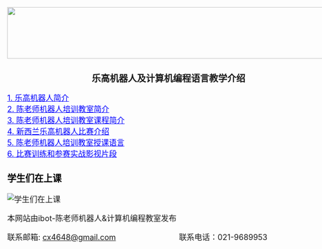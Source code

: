 <title>
	Robot training-Robot course-New Zealand-NZ-Python course
</title>
<div style="width:750px; margin:auto">
	<img height="120" width="750" src="https://raw.githubusercontent.com/wiki/LegoEduNZ/LegoEduNZ.github/head1.jpg" />
<h2 align = "center">乐高机器人及计算机编程语言教学介绍</h2>
<font size="4">
<a href="http://ibot.nz/Intro1.html" style="color:blue;">1. 乐高机器人简介</a> 
<br>
<a href="http://ibot.nz/Intro2.html" style="color:blue;">2. 陈老师机器人培训教室简介</a>
<br>
<a href="http://ibot.nz/Intro3.html" style="color:blue;">3. 陈老师机器人培训教室课程简介</a>
<br>
<a href="http://ibot.nz/Intro4.html" style="color:blue;">4. 新西兰乐高机器人比赛介绍</a>
<br>
<a href="http://ibot.nz/Intro5.html" style="color:blue;">5. 陈老师机器人培训教室授课语言</a>
<br>
<a href="http://ibot.nz/Intro6.html" style="color:blue;">6. 比赛训练和参赛实战影视片段</a>
<p>

<h3><font color="black">学生们在上课</font></h3>
<img src="https://raw.githubusercontent.com/wiki/LegoEduNZ/LegoEduNZ.github.io/p0.jpg"  alt="学生们在上课" />
<footer>
  <p>
	本网站由ibot-陈老师机器人&amp;计算机编程教室发布
  </p>  
  <p>
	联系邮箱: <a  href="cx4648@gmail.com">cx4648@gmail.com</a>	&nbsp;&nbsp;&nbsp;&nbsp;&nbsp;&nbsp;&nbsp;&nbsp;&nbsp;&nbsp;&nbsp;&nbsp;&nbsp;&nbsp;&nbsp;&nbsp;&nbsp;&nbsp;&nbsp;&nbsp;&nbsp;&nbsp;&nbsp;&nbsp;&nbsp;&nbsp;&nbsp;
	联系电话：021-9689953
  </p>	  
</footer>

